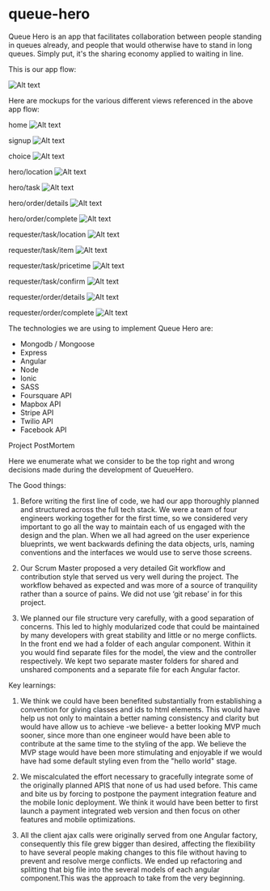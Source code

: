 # queue-hero

Queue Hero is an app that facilitates collaboration between people standing in queues already,
and people that would otherwise have to stand in long queues. Simply put, it's the sharing economy
applied to waiting in line.

This is our app flow:

![Alt text](/screenshots/appflow.png?raw=true "App Flow")

Here are mockups for the various different views referenced in the above app flow:

home
![Alt text](/screenshots/home.png?raw=true )

signup
![Alt text](/screenshots/signup.png?raw=true )

choice
![Alt text](/screenshots/choice.png?raw=true )

hero/location
![Alt text](/screenshots/hero_confirm_location.png?raw=true )

hero/task
![Alt text](/screenshots/hero_accept_request.png?raw=true )

hero/order/details
![Alt text](/screenshots/hero_order_details.png?raw=true )

hero/order/complete
![Alt text](/screenshots/hero_order_complete.png?raw=true )

requester/task/location
![Alt text](/screenshots/requester_pick_location.png?raw=true )

requester/task/item
![Alt text](/screenshots/requester_pick_item.png?raw=true )

requester/task/pricetime
![Alt text](/screenshots/requester_pick_price_time.png?raw=true )

requester/task/confirm
![Alt text](/screenshots/requester_confirm_order.png?raw=true )

requester/order/details
![Alt text](/screenshots/requester_order_details.png?raw=true )

requester/order/complete
![Alt text](/screenshots/requester_order_complete.png?raw=true )

The technologies we are using to implement Queue Hero are:
- Mongodb / Mongoose
- Express
- Angular
- Node
- Ionic
- SASS
- Foursquare API
- Mapbox API
- Stripe API
- Twilio API
- Facebook API

Project PostMortem

Here we enumerate what we consider to be the top right and wrong decisions made during the development of QueueHero.

The Good things:

1. Before writing the first line of code, we had our app thoroughly planned and structured across the full tech stack. We were a team of four engineers working together for the first time, so we considered very important to go all the way to maintain each of us engaged with the design and the plan. When we all had agreed on the user experience blueprints, we went backwards defining the data objects, urls, naming conventions and the interfaces we would use to serve those screens.

2. Our Scrum Master proposed a very detailed Git workflow and contribution style that served us very well during the project. The workflow behaved as expected and was more of a source of tranquility rather than a source of pains. We did not use ‘git rebase’ in for this project.

3. We planned our file structure very carefully, with a good separation of concerns. This led to highly modularized code that could be maintained by many developers with great stability and little or no merge conflicts. In the front end we had a folder of each angular component. Within it you would find separate files for the model, the view and the controller respectively. We kept two separate master folders for shared and unshared components and a separate file for each Angular factor.

Key learnings:

1. We think we could have been benefited substantially from establishing a convention for giving classes and ids to html elements. This would have help us not only to maintain a better naming consistency and clarity but would have allow us to achieve -we believe- a better looking MVP much sooner, since more than one engineer would have been able to contribute at the same time to the styling of the app. We believe the MVP stage would have been more stimulating and enjoyable if we would have had some default styling even from the "hello world" stage.

2. We miscalculated the effort necessary to gracefully integrate some of the originally planned APIS that none of us had used before. This came and bite us by forcing to postpone the payment integration feature and the mobile Ionic deployment. We think it would have been better to first launch a payment integrated web version and then focus on other features and mobile optimizations.

3. All the client ajax calls were originally served from one Angular factory, consequently this file grew bigger than desired, affecting the flexibility to have several people making changes to this file without having to prevent and resolve merge conflicts. We ended up refactoring and splitting that big file into the several models of each angular component.This was the
approach to take from the very beginning.




